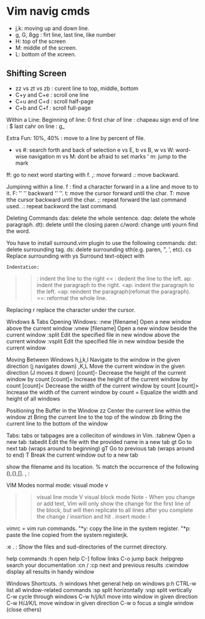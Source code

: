 # Vim navig cmds

* j,k: moving up and down line.
* g, G, 8gg : firt line, last line, like number 
* H: top of the screen
* M: middle of the screen.
* L: bottom of the xcreen.

## Shifting Screen 
* zz vs zt vs zb : curent line to top, middle, bottom
* C+y and C+e : scroll one line 
* C+u and C+d : scroll half-page
* C+b and C+f :  scroll full-page


Within a Line:
Beginning of line: 0 
first char of line : chapeau sign
end of line : $ 
last cahr on line : g_

Extra Fun:
10%, 40% : move to a line by percent of file.
* vs #: search forth and back of selection 
e vs E, b vs B, w vs W: word-wise navigation
m vs M: dont be afraid to set marks
' m: jump to the mark

ff: go to next word starting with f.
,: move forward
.: move backward.

Jumpinng within a line.
f<char> : find a character forward in a a line and move to to it.
F<char>: '' '' backward '' ''. 
t<char>: move the cursor forward until the char.
T<char>: move tthe cursor backward until the char. 
;: repeat forward the last command used. 
.: repeat backword the last command.



Deleting Commands
das: delete the whole sentence.
dap: delete the whole paragraph.
dt): delete until the closing paren
c/word: change unti yourn find the word. 

You have to install surround.vim plugin to use the following commands:
dst: delete surrounding tag. 
ds<sth>: delete surrounding sth(e.g. paren, ", ', etc).
cs<char><newchar>	Replace surrounding <character> with <new character>
ys<txt-obj><char>	Surround text-object with <character>

	Indentation:
>> : indent the line to the right 
<< : dedent the line to the left. 
>ap: indent the paragraph to the right.
<ap: indent the paragraph to the left.
=ap: reindent the paragraph(refomat the paragraph).
==: reformat the whole line.

Replacing
r<char> replace the character under the cursor. 


Windows & Tabs
Opening Windows:
:new [filename]	        Open a new window above the current window
:vnew [filename]	Open a new window beside the current window
:split <filename>	Edit the specified file in new window above the current window
:vsplit <filename>	Edit the specified file in new window beside the current window

Moving Between Windows
<C-w>h,j,k,l	Navigate to the window in the given direction (<C-w>j navigates down)
,K,L	Move the current window in the given direction (<C-w>J moves it down)
[count]<C-w>-	Decrease the height of the current window by count
[count]<C-w>+	Increase the height of the current window by count
[count]<C-w><	Decrease the width of the current window by count
[count]<C-w>>	Increase the width of the current window by count
<C-w>=   	Equalize the width and height of all windows

Positioning the Buffer in the Window
zz	Center the current line within the window
zt	Bring the current line to the top of the window
zb	Bring the current line to the bottom of the window

Tabs: tabs or tabpages are a colleciton of windows in Vim. 
:tabnew	                Open a new tab
:tabedit <filename>	Edit the file with the provided name in a new tab
gt	                Go to next tab (wraps around to beginning)
gT                Go to previous tab (wraps around to end)
<C-w>T	                Break the current window out to a new tab


<C-G> show the filename and its location.
% match the occurrence of the following (),{},[].
<C-I>, <C-O>:  

VIM Modes
normal mode: <ESC> 
visual mode v
>> visual line mode  V
>> visual block mode  <C-v> 
Note - When you change or add text, Vim will only show the change for the first line of the block, but will then replicate to all lines after you complete the change / insertion and hit <esc>.
insert mode: i

vimrc = vim run commands.
"*y: copy the line in the system register.
"*p: paste the line copied from the system registerjk.

:e . : Show the files and sud-directories of the currnet directory.


help commands
:h open help
C-] follow links
C-o jump back
:helpgrep search your documentation
:cn / :cp next and previous results
:cwindow display all results in handy window

Windows Shortcuts.
:h windows hhet general help on windows
p:h CTRL-w list all window-related commands
:sp split horizontally
:vsp split vertically
C-w cycle through windows
C-w h/j/k/l move into window in given direction
C-w H/J/K/L move window in given direction
C-w o focus a single window (close others)


